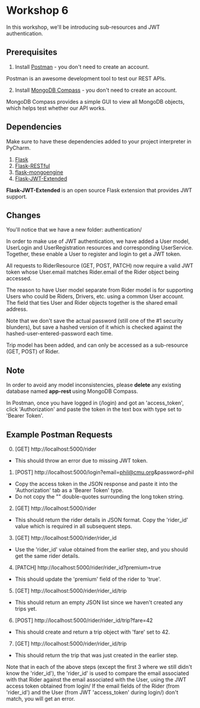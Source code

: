# Workshop 6

In this workshop, we'll be introducing sub-resources and JWT authentication.

## Prerequisites

1. Install [Postman](https://www.postman.com/downloads/) - you don't need to create an account.

Postman is an awesome development tool to test our REST APIs.

2. Install [MongoDB Compass](https://www.mongodb.com/try/download/compass) - you don't need to create an account.

MongoDB Compass provides a simple GUI to view all MongoDB objects, which helps test whether our API works.

## Dependencies
Make sure to have these dependencies added to your project interpreter in PyCharm.

1. [Flask](https://flask.palletsprojects.com/en/1.1.x/)
2. [Flask-RESTful](https://flask-restful.readthedocs.io/en/latest/)
3. [flask-mongoengine](https://docs.mongoengine.org/projects/flask-mongoengine/en/latest/)
4. [Flask-JWT-Extended](https://flask-jwt-extended.readthedocs.io/en/stable/)

<b> Flask-JWT-Extended </b> is an open source Flask extension that provides JWT support.

## Changes

You'll notice that we have a new folder: authentication/ 

In order to make use of JWT authentication, we have added a User model, UserLogin and UserRegistration resources and corresponding UserService. Together, these enable a User to register and login to get a JWT token.

All requests to RiderResource (GET, POST, PATCH) now require a valid JWT token whose User.email matches Rider.email of the Rider object being accessed.

The reason to have User model separate from Rider model is for supporting Users who could be Riders, Drivers, etc. using a common User account. The field that ties User and Rider objects together is the shared email address.

Note that we don't save the actual password (still one of the #1 security blunders), but save a hashed version of it which is checked against the hashed-user-entered-password each time.

Trip model has been added, and can only be accessed as a sub-resource (GET, POST) of Rider.

## Note

In order to avoid any model inconsistencies, please <b> delete </b> any existing database named <b> app-rest </b> using MongoDB Compass.

In Postman, once you have logged in (/login) and got an 'access_token', click 'Authorization' and paste the token in the text box with type set to 'Bearer Token'.

## Example Postman Requests

0. [GET] http://localhost:5000/rider
- This should throw an error due to missing JWT token.
1. [POST] http://localhost:5000/login?email=phil@cmu.org&password=phil
- Copy the access token in the JSON response and paste it into the 'Authorization' tab as a 'Bearer Token' type.
- Do not copy the "" double-quotes surrounding the long token string.
2. [GET] http://localhost:5000/rider
- This should return the rider details in JSON format. Copy the 'rider_id' value which is required in all subsequent steps.
3. [GET] http://localhost:5000/rider/rider_id
- Use the 'rider_id' value obtained from the earlier step, and you should get the same rider details.
4. [PATCH] http://localhost:5000/rider/rider_id?premium=true
- This should update the 'premium' field of the rider to 'true'.
5. [GET] http://localhost:5000/rider/rider_id/trip
- This should return an empty JSON list since we haven't created any trips yet.
6. [POST] http://localhost:5000/rider/rider_id/trip?fare=42
- This should create and return a trip object with 'fare' set to 42.
7. [GET] http://localhost:5000/rider/rider_id/trip
- This should return the trip that was just created in the earlier step.

Note that in each of the above steps (except the first 3 where we still didn't know the 'rider_id'), the 'rider_id' is used to compare the email associated with that Rider against the email associated with the User, using the JWT access token obtained from login/
If the email fields of the Rider (from 'rider_id') and the User (from JWT 'access_token' during login/) don't match, you will get an error.